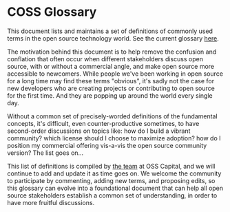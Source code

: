 # COSS Glossary

This document lists and maintains a set of definitions of commonly used terms in the open source technology world. See the current glossary [here](https://github.com/cossmedia/glossary/blob/master/coss-glossary.md).

The motivation behind this document is to help remove the confusion and conflation that often occur when different stakeholders discuss open source, with or without a commercial angle, and make open source more accessible to newcomers. While people we've been working in open source for a long time may find these terms "obvious", it's sadly not the case for new developers who are creating projects or contributing to open source for the first time. And they are popping up around the world every single day. 
  
Without a common set of precisely-worded definitions of the fundamental concepts, it's difficult, even counter-productive sometimes, to have second-order discussions on topics like: how do I build a vibrant community? which license should I choose to maximize adoption? how do I position my commercial offering vis-a-vis the open source community version? The list goes on...

This list of definitions is compiled by [the team](https://oss.capital/#team) at OSS Capital, and we will continue to add and update it as time goes on. We welcome the community to participate by commenting, adding new terms, and proposing edits, so this glossary can evolve into a foundational document that can help all open source stakeholders establish a common set of understanding, in order to have more fruitful discussions.
